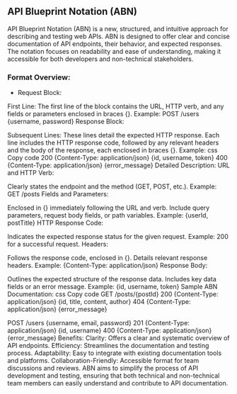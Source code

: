 ## API Blueprint Notation (ABN)

API Blueprint Notation (ABN) is a new, structured, and intuitive approach for describing and testing web APIs. ABN is designed to offer clear and concise documentation of API endpoints, their behavior, and expected responses. The notation focuses on readability and ease of understanding, making it accessible for both developers and non-technical stakeholders.

### Format Overview:

* Request Block:

First Line: The first line of the block contains the URL, HTTP verb, and any fields or parameters enclosed in braces {}.
Example: POST /users {username, password}
Response Block:

Subsequent Lines: These lines detail the expected HTTP response. Each line includes the HTTP response code, followed by any relevant headers and the body of the response, each enclosed in braces {}.
Example:
css
Copy code
200 {Content-Type: application/json} {id, username, token}
400 {Content-Type: application/json} {error_message}
Detailed Description:
URL and HTTP Verb:

Clearly states the endpoint and the method (GET, POST, etc.).
Example: GET /posts
Fields and Parameters:

Enclosed in {} immediately following the URL and verb.
Include query parameters, request body fields, or path variables.
Example: {userId, postTitle}
HTTP Response Code:

Indicates the expected response status for the given request.
Example: 200 for a successful request.
Headers:

Follows the response code, enclosed in {}.
Details relevant response headers.
Example: {Content-Type: application/json}
Response Body:

Outlines the expected structure of the response data.
Includes key data fields or an error message.
Example: {id, username, token}
Sample ABN Documentation:
css
Copy code
GET /posts/{postId}
200 {Content-Type: application/json} {id, title, content, author}
404 {Content-Type: application/json} {error_message}

POST /users {username, email, password}
201 {Content-Type: application/json} {id, username}
400 {Content-Type: application/json} {error_message}
Benefits:
Clarity: Offers a clear and systematic overview of API endpoints.
Efficiency: Streamlines the documentation and testing process.
Adaptability: Easy to integrate with existing documentation tools and platforms.
Collaboration-Friendly: Accessible format for team discussions and reviews.
ABN aims to simplify the process of API development and testing, ensuring that both technical and non-technical team members can easily understand and contribute to API documentation.





